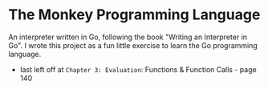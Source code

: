 # The Monkey Programming Language
An interpreter written in Go, following the book "Writing an Interpreter in Go". I wrote this project as a fun little exercise to learn the Go programming language.

* last left off at `Chapter 3: Evaluation`: Functions & Function Calls - page 140